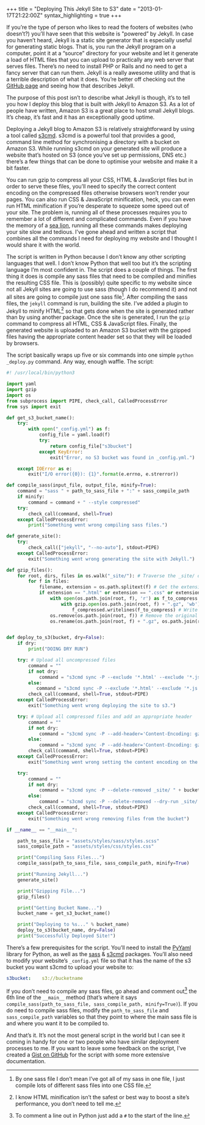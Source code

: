+++
title = "Deploying This Jekyll Site to S3"
date = "2013-01-17T21:22:00Z"
syntax_highlighting = true
+++

If you’re the type of person who likes to read the footers of websites (who doesn’t?) you’ll have seen that this website is "powered” by Jekyll. In case you haven’t heard, Jekyll is a static site generator that is especially useful for generating static blogs. That is, you run the Jekyll program on a computer, point it at a “source” directory for your website and let it generate a load of HTML files that you can upload to practically any web server that serves files. There’s no need to install PHP or Rails and no need to get a fancy server that can run them. Jekyll is a really awesome utility and that is a terrible description of what it does. You’re better off checking out the [GitHub page][jekyll-github-page] and seeing how that describes Jekyll.

<!--more-->

The purpose of this post isn’t to describe what Jekyll is though, it’s to tell you how I deploy this blog that is built with Jekyll to Amazon S3. As a lot of people have written, Amazon S3 is a great place to host small Jekyll blogs. It’s cheap, it’s fast and it has an exceptionally good uptime.

Deploying a Jekyll blog to Amazon S3 is relatively straightforward by using a tool called [s3cmd][s3cmd-project-page]. s3cmd is a powerful tool that provides a good, command line method for synchronising a directory with a bucket on Amazon S3. While running s3cmd on your generated site will produce a website that’s hosted on S3 (once you’ve set up permissions, DNS etc.) there’s a few things that can be done to optimise your website and make it a bit faster.

You can run gzip to compress all your CSS, HTML & JavaScript files but in order to serve these files, you’ll need to specify the correct content encoding on the compressed files otherwise browsers won’t render your pages. You can also run CSS & JavaScript minification, heck, you can even run HTML minification if you’re desperate to squeeze some speed out of your site. The problem is, running all of these processes requires you to remember a lot of different and complicated commands. Even if you have the memory of a [sea lion][sea-lion-memory], running all these commands makes deploying your site slow and tedious. I’ve gone ahead and written a script that combines all the commands I need for deploying my website and I thought I would share it with the world.

The script is written in Python because I don’t know any other scripting languages that well. I don’t know Python that well too but it’s the scripting language I’m most confident in. The script does a couple of things. The first thing it does is compile any sass files that need to be compiled and minifies the resulting CSS file. This is (possibly) quite specific to my website since not all Jekyll sites are going to use sass (though I do recommend it) and not all sites are going to compile just one sass file[^1]. After compiling the sass files, the `jekyll` command is run, building the site. I’ve added a plugin to Jekyll to minify HTML[^2] so that gets done when the site is generated rather than by using another package. Once the site is generated, I run the `gzip` command to compress all HTML, CSS & JavaScript files. Finally, the generated website is uploaded to an Amazon S3 bucket with the gzipped files having the appropriate content header set so that they will be loaded by browsers.

The script basically wraps up five or six commands into one simple `python _deploy.py` command. Any way, enough waffle. The script:

```python
#! /usr/local/bin/python3

import yaml
import gzip
import os
from subprocess import PIPE, check_call, CalledProcessError
from sys import exit

def get_s3_bucket_name():
    try:
        with open("_config.yml") as f:
            config_file = yaml.load(f)
            try:
                return config_file["s3bucket"]
            except KeyError:
                exit("Error, no S3 bucket was found in _config.yml.")

    except IOError as e:
        exit("I/O error({0}): {1}".format(e.errno, e.strerror))

def compile_sass(input_file, output_file, minify=True):
    command = "sass " + path_to_sass_file + ":" + sass_compile_path
    if minify:
        command = command + " --style compressed"
    try:
        check_call(command, shell=True)
    except CalledProcessError:
        print("Something went wrong compiling sass files.")

def generate_site():
    try:
        check_call(["jekyll", "--no-auto"], stdout=PIPE)
    except CalledProcessError:
        exit("Something went wrong generating the site with Jekyll.")

def gzip_files():
    for root, dirs, files in os.walk("_site/"): # Traverse the _site/ directory
        for f in files:
            filename, extension = os.path.splitext(f) # Get the extension of the current file
            if extension == ".html" or extension == ".css" or extension == ".js": # Check to see if it's a compressible extension
                with open(os.path.join(root, f), 'r') as f_to_compress: # Open the file
                    with gzip.open(os.path.join(root, f) + ".gz", 'wb') as f_compressed: # Open a new gzip file
                        f_compressed.writelines(f_to_compress) # Write the original file into the gzip file
                os.remove(os.path.join(root, f)) # Remove the original file.
                os.rename(os.path.join(root, f) + ".gz", os.path.join(root, f)) # Rename file to original


def deploy_to_s3(bucket, dry=False):
    if dry:
        print("DOING DRY RUN")

    try: # Upload all uncompressed files
        command = ""
        if not dry:
            command = "s3cmd sync -P --exclude '*.html' --exclude '*.js' --exclude '*.css' _site/ " + bucket
        else:
           command = "s3cmd sync -P --exclude '*.html' --exclude '*.js' --exclude '*.css' _site/ --dry-run " + bucket
        check_call(command, shell=True, stdout=PIPE)
    except CalledProcessError:
        exit("Something went wrong deploying the site to s3.")

    try: # Upload all compressed files and add an appropriate header
        command = ""
        if not dry:
            command = "s3cmd sync -P --add-header='Content-Encoding: gzip' --exclude '*.*' --include '*.html' --include '*.js' --include '*.css' _site/ " + bucket
        else:
            command = "s3cmd sync -P --add-header='Content-Encoding: gzip' --exclude '*.*' --include '*.html' --include '*.js' --include '*.css' --dry-run _site/ " + bucket
        check_call(command, shell=True, stdout=PIPE)
    except CalledProcessError:
        exit("Something went wrong setting the content encoding on the files deployed to s3")

    try:
        command = ""
        if not dry:
            command = "s3cmd sync -P --delete-removed _site/ " + bucket
        else:
            command = "s3cmd sync -P --delete-removed --dry-run _site/ " + bucket
        check_call(command, shell=True, stdout=PIPE)
    except CalledProcessError:
        exit("Something went wrong removing files from the bucket")

if __name__ == "__main__":

    path_to_sass_file = "assets/styles/sass/styles.scss"
    sass_compile_path = "assets/styles/css/styles.css"

    print("Compiling Sass Files...")
    compile_sass(path_to_sass_file, sass_compile_path, minify=True)

    print("Running Jekyll...")
    generate_site()

    print("Gzipping File...")
    gzip_files()

    print("Getting Bucket Name...")
    bucket_name = get_s3_bucket_name()

    print("Deploying to %s..." % bucket_name)
    deploy_to_s3(bucket_name, dry=False)
    print("Successfully Deployed Site!")
```

There’s a few prerequisites for the script. You’ll need to install the [PyYaml][pyyaml-project-page] library for Python, as well as the [sass][sass-project-page] & [s3cmd][s3cmd-project-page] packages. You’ll also need to modify your website’s `_config.yml` file so that it has the name of the s3 bucket you want s3cmd to upload your website to:

```yaml
s3bucket:    s3://bucketname
```

If you don’t need to compile any sass files, go ahead and comment out[^3] the 6th line of the `__main__` method (that’s where it says `compile_sass(path_to_sass_file, sass_compile_path, minify=True)`). If you do need to compile sass files, modify the `path_to_sass_file` and `sass_compile_path` variables so that they point to where the main sass file is and where you want it to be compiled to.

And that’s it. It’s not the most general script in the world but I can see it coming in handy for one or two people who have similar deployment processes to me. If you want to leave some feedback on the script, I’ve created a [Gist on GitHub][script-gist] for the script with some more extensive documentation.

[^1]: By one sass file I don’t mean I’ve got all of my sass in one file, I just compile lots of different sass files into one CSS file.

[^2]: I know HTML minification isn’t the safest or best way to boost a site’s performance, you don’t need to tell me.

[^3]: To comment a line out in Python just add a `#` to the start of the line.

[jekyll-github-page]: https://github.com/mojombo/jekyll
[sass-project-page]: http://sass-lang.com
[s3cmd-project-page]: http://s3tools.org/s3cmd
[pyyaml-project-page]: http://pyyaml.org/wiki/PyYAML
[sea-lion-memory]: http://newscientist.com/article/dn2960-sea-lion-scores-top-for-memory.html
[script-gist]: https://gist.github.com/4559517
